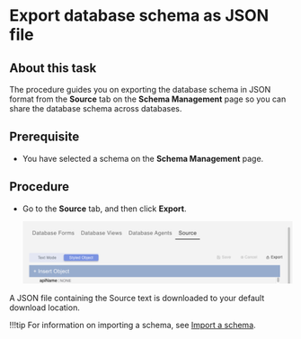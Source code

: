 # Export database schema as JSON file

## About this task

The procedure guides you on exporting the database schema in JSON format from the **Source** tab on the **Schema Management** page so you can share the database schema across databases.

## Prerequisite

- You have selected a schema on the **Schema Management** page.

## Procedure

- Go to the **Source** tab, and then click **Export**.

    ![Export Source](../../assets/images/exportjson.png)


A JSON file containing the Source text is downloaded to your default download location. 

<!--The export button downloads the Source text in .json format with a filename *selected schema*.json (e.g,reportschema.json).--> 

!!!tip
    For information on importing a schema, see [Import a schema](../../references//administrationui.md#import-a-schema).
